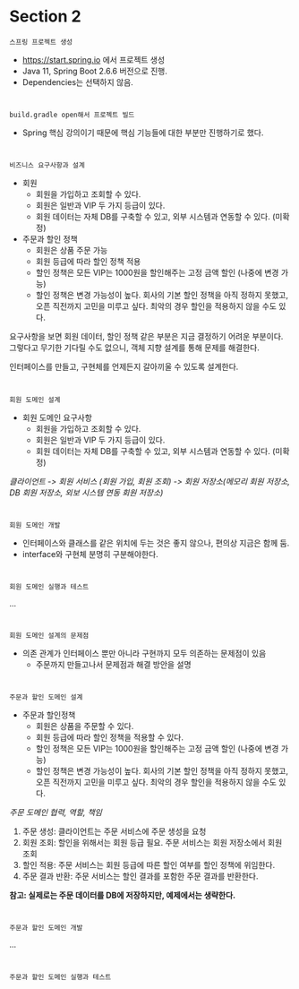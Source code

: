 # Section 2

    스프링 프로젝트 생성
- https://start.spring.io 에서 프로젝트 생성
- Java 11, Spring Boot 2.6.6 버전으로 진행.
- Dependencies는 선택하지 않음.
#
    build.gradle open해서 프로젝트 빌드
- Spring 핵심 강의이기 때문에 핵심 기능들에 대한 부분만 진행하기로 했다.

#
    비즈니스 요구사항과 설계
- 회원
  - 회원을 가입하고 조회할 수 있다.
  - 회원은 일반과 VIP 두 가지 등급이 있다.
  - 회원 데이터는 자체 DB를 구축할 수 있고, 외부 시스템과 연동할 수 있다. (미확정)
- 주문과 할인 정책
  - 회원은 상품 주문 가능
  - 회원 등급에 따라 할인 정책 적용
  - 할인 정책은 모든 VIP는 1000원을 할인해주는 고정 금액 할인 (나중에 변경 가능)
  - 할인 정책은 변경 가능성이 높다. 회사의 기본 할인 정책을 아직 정하지 못했고, 오픈 직전까지 고민을 미루고 싶다. 최악의 경우 할인을 적용하지 않을 수도 있다.

요구사항을 보면 회원 데이터, 할인 정책 같은 부분은 지금 결정하기 어려운 부분이다. 
그렇다고 무기한 기다릴 수도 없으니, 객체 지향 설계를 통해 문제를 해결한다.

인터페이스를 만들고, 구현체를 언제든지 갈아끼울 수 있도록 설계한다. 

#
    회원 도메인 설계
- 회원 도메인 요구사항
  - 회원을 가입하고 조회할 수 있다.
  - 회원은 일반과 VIP 두 가지 등급이 있다.
  - 회원 데이터는 자체 DB를 구축할 수 있고, 외부 시스템과 연동할 수 있다. (미확정)
  
*클라이언트 -> 회원 서비스 (회원 가입, 회원 조회) -> 회원 저장소(메모리 회원 저장소, DB 회원 저장소, 외보 시스템 연동 회원 저장소)*

#
    회원 도메인 개발
- 인터페이스와 클래스를 같은 위치에 두는 것은 좋지 않으나, 편의상 지금은 함께 둠.
- interface와 구현체 분명히 구분해야한다.

#
    회원 도메인 실행과 테스트
...
#
    회원 도메인 설계의 문제점
- 의존 관계가 인터페이스 뿐만 아니라 구현까지 모두 의존하는 문제점이 있음
  - 주문까지 만들고나서 문제점과 해결 방안을 설명

#
    주문과 할인 도메인 설계
- 주문과 할인정책
  - 회원은 상품을 주문할 수 있다.
  - 회원 등급에 따라 할인 정책을 적용할 수 있다.
  - 할인 정책은 모든 VIP는 1000원을 할인해주는 고정 금액 할인 (나중에 변경 가능)
  - 할인 정책은 변경 가능성이 높다. 회사의 기본 할인 정책을 아직 정하지 못했고, 오픈 직전까지 고민을 미루고 싶다. 최악의 경우 할인을 적용하지 않을 수도 있다.

*주문 도메인 협력, 역할, 책임*
1. 주문 생성: 클라이언트는 주문 서비스에 주문 생성을 요청
2. 회원 조회: 할인을 위해서는 회원 등급 필요. 주문 서비스는 회원 저장소에서 회원 조회
3. 할인 적용: 주문 서비스는 회원 등급에 따른 할인 여부를 할인 정책에 위임한다.
4. 주문 결과 반환: 주문 서비스는 할인 결과를 포함한 주문 결과를 반환한다.

**참고: 실제로는 주문 데이터를 DB에 저장하지만, 예제에서는 생략한다.**

#
    주문과 할인 도메인 개발
...

#
    주문과 할인 도메인 실행과 테스트





